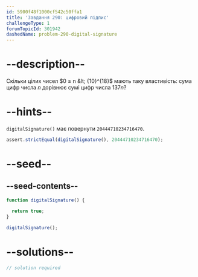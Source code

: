 ```yaml
---
id: 5900f48f1000cf542c50ffa1
title: 'Завдання 290: цифровий підпис'
challengeType: 1
forumTopicId: 301942
dashedName: problem-290-digital-signature
---
```


# --description--

Скільки цілих чисел $0 ≤ n &lt; {10}^{18}$ мають таку властивість: сума цифр числа $n$ дорівнює сумі цифр числа $137n$?

# --hints--

`digitalSignature()` має повернути `20444710234716470`.

```js
assert.strictEqual(digitalSignature(), 20444710234716470);
```

# --seed--

## --seed-contents--

```js
function digitalSignature() {

  return true;
}

digitalSignature();
```

# --solutions--

```js
// solution required
```
